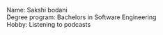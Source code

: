 Name: Sakshi bodani\
Degree program: Bachelors in Software Engineering\
Hobby: Listening to podcasts 
